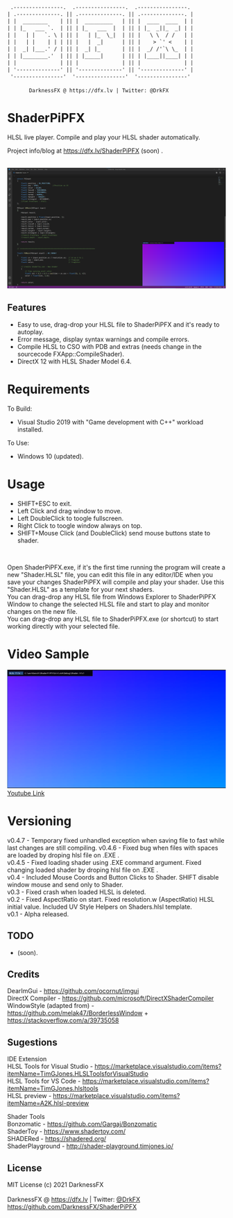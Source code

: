      .----------------.  .----------------.  .----------------. 
    | .--------------. || .--------------. || .--------------. |
    | |  ________    | || |  _________   | || |  ____  ____  | |
    | | |_   ___ `.  | || | |_   ___  |  | || | |_  _||_  _| | |
    | |   | |   `. \ | || |   | |_  \_|  | || |   \ \  / /   | |
    | |   | |    | | | || |   |  _|      | || |    > `' <    | |
    | |  _| |___.' / | || |  _| |_       | || |  _/ /'`\ \_  | |
    | | |________.'  | || | |_____|      | || | |____||____| | |
    | |              | || |              | || |              | |
    | '--------------' || '--------------' || '--------------' |
     '----------------'  '----------------'  '----------------' 

           DarknessFX @ https://dfx.lv | Twitter: @DrkFX

# ShaderPiPFX

HLSL live player. Compile and play your HLSL shader automatically.<br/>

Project info/blog at https://dfx.lv/ShaderPiPFX (soon) .<br/><br/>

<img src="https://raw.githubusercontent.com/DarknessFX/ShaderPiPFX/main/.git_img/Sample01.png" width="640px" />

## Features

- Easy to use, drag-drop your HLSL file to ShaderPiPFX and it's ready to autoplay.
- Error message, display syntax warnings and compile errors.
- Compile HLSL to CSO with PDB and extras (needs change in the sourcecode FXApp::CompileShader).
- DirectX 12 with HLSL Shader Model 6.4.

# Requirements

To Build:
- Visual Studio 2019 with "Game development with C++" workload installed.

To Use:
- Windows 10 (updated).

# Usage

- SHIFT+ESC to exit.
- Left Click and drag window to move.
- Left DoubleClick to toogle fullscreen.
- Right Click to toogle window always on top.
- SHIFT+Mouse Click (and DoubleClick) send mouse buttons state to shader.

<br />

Open ShaderPiPFX.exe, if it's the first time running the program will create a new "Shader.HLSL" file, you can edit this file in any editor/IDE when you save your changes ShaderPiPFX will compile and play your shader. Use this "Shader.HLSL" as a template for your next shaders.<br />
You can drag-drop any HLSL file from Windows Explorer to ShaderPiPFX Window to change the selected HLSL file and start to play and monitor changes on the new file.<br />
You can drag-drop any HLSL file to ShaderPiPFX.exe (or shortcut) to start working directly with your selected file.<br />

# Video Sample
<a href="https://www.youtube.com/watch?v=AcovXaRJBqg" target="_blank"><img src="https://raw.githubusercontent.com/DarknessFX/ShaderPiPFX/main/.git_img/Sample02.png" width="640px" /><br/>Youtube Link</a><br/>

# Versioning
v0.4.7 - Temporary fixed unhandled exception when saving file to fast while last changes are still compiling.</b>
v0.4.6 - Fixed bug when files with spaces are loaded by droping hlsl file on .EXE .<br/>
v0.4.5 - Fixed loading shader using .EXE command argument. Fixed changing loaded shader by droping hlsl file on .EXE .<br/>
v0.4 - Included Mouse Coords and Button Clicks to Shader. SHIFT disable window mouse and send only to Shader.<br/>
v0.3 - Fixed crash when loaded HLSL is deleted.<br/>
v0.2 - Fixed AspectRatio on start. Fixed resolution.w (AspectRatio) HLSL initial value. Included UV Style Helpers on Shaders.hlsl template.<br/>
v0.1 - Alpha released.<br/>

## TODO

- (soon).

## Credits
DearImGui - https://github.com/ocornut/imgui<br/>
DirectX Compiler - https://github.com/microsoft/DirectXShaderCompiler<br/>
WindowStyle (adapted from) - https://github.com/melak47/BorderlessWindow + https://stackoverflow.com/a/39735058<br/>

## Sugestions
IDE Extension<br/>
HLSL Tools for Visual Studio - https://marketplace.visualstudio.com/items?itemName=TimGJones.HLSLToolsforVisualStudio<br/>
HLSL Tools for VS Code - https://marketplace.visualstudio.com/items?itemName=TimGJones.hlsltools<br/>
HLSL preview - https://marketplace.visualstudio.com/items?itemName=A2K.hlsl-preview<br/>

Shader Tools<br/>
Bonzomatic - https://github.com/Gargaj/Bonzomatic<br/>
ShaderToy - https://www.shadertoy.com/<br/>
SHADERed - https://shadered.org/<br/>
ShaderPlayground - http://shader-playground.timjones.io/<br/>

## License

MIT License (c) 2021 DarknessFX<br/><br/>
DarknessFX @ <a href="https://dfx.lv" target="_blank">https://dfx.lv</a> | Twitter: <a href="https://twitter.com/DrkFX" target="_blank">@DrkFX</a> <br/>https://github.com/DarknessFX/ShaderPiPFX

